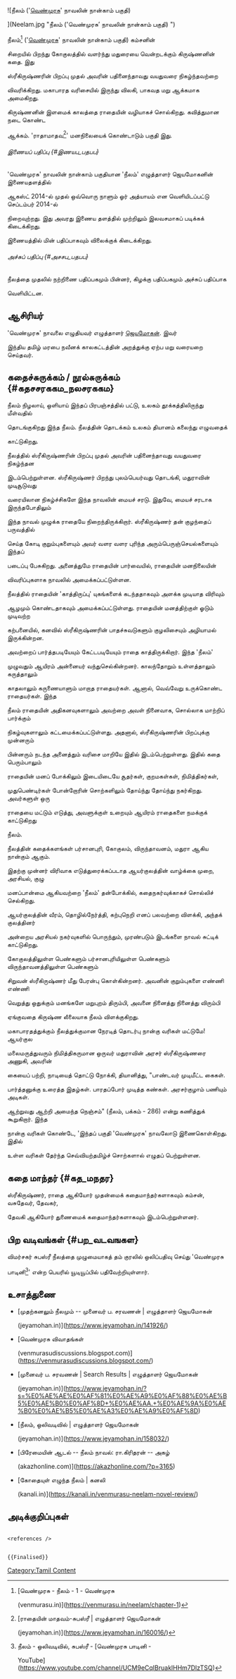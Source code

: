 ![நீலம் (\'[வெண்முரசு](வெண்முரசு "wikilink")' நாவலின் நான்காம் பகுதி)
](Neelam.jpg "நீலம் ('வெண்முரசு’ நாவலின் நான்காம் பகுதி) ")

நீலம்[^1] (\'[வெண்முரசு](வெண்முரசு "wikilink")' நாவலின் நான்காம் பகுதி) கம்சனின்
சிறையில் பிறந்து கோகுலத்தில் வளர்ந்து மதுரையை வென்றடக்கும் கிருஷ்ணனின் கதை. இது
ஸ்ரீகிருஷ்ணரின் பிறப்பு முதல் அவரின் பதினைந்தாவது வயதுவரை நிகழ்ந்தவற்றை
விவரிக்கிறது. மகாபாரத வரிசையில் இருந்து விலகி, பாகவத மறு ஆக்கமாக அமைகிறது.
கிருஷ்ணனின் இளமைக் காலத்தை ராதையின் வழியாகச் சொல்கிறது. கவித்துமான நடை கொண்ட
ஆக்கம். \'ராதாமாதவ[^2]' மனநிலையைக் கொண்டாடும் பகுதி இது.

###### இணையப் பதிப்பு {#இணயப_பதபப}

\'வெண்முரசு' நாவலின் நான்காம் பகுதியான \'நீலம்' எழுத்தாளர் ஜெயமோகனின் இணையதளத்தில்
ஆகஸ்ட் 2014-ல் முதல் ஒவ்வொரு நாளும் ஓர் அத்யாயம் என வெளியிடப்பட்டு செப்டம்பர் 2014-ல்
நிறைவுற்றது. இது அவரது இணைய தளத்தில் முற்றிலும் இலவசமாகப் படிக்கக் கிடைக்கிறது.
இணையத்தில் மின் பதிப்பாகவும் விலைக்குக் கிடைக்கிறது.

###### அச்சுப் பதிப்பு {#அசசப_பதபப}

நீலத்தை முதலில் நற்றிணை பதிப்பகமும் பின்னர், கிழக்கு பதிப்பகமும் அச்சுப் பதிப்பாக
வெளியிட்டன.

## ஆசிரியர்

\'வெண்முரசு' நாவலை எழுதியவர் எழுத்தாளர் [ஜெயமோகன்](ஜெயமோகன் "wikilink"). இவர்
இந்திய தமிழ் மரபை நவீனக் காலகட்டத்தின் அறத்துக்கு ஏற்ப மறு வரையறை செய்தவர்.

## கதைச்சுருக்கம் / நூல்சுருக்கம் {#கதசசரககம_நலசரககம}

நீலம் நிழலாய், ஒளியாய் இந்தப் பிரபஞ்சத்தில் பட்டு, உலகம் தூக்கத்திலிருந்து மீள்வதில்
தொடங்குகிறது இந்த நீலம். நீலத்தின் தொடக்கம் உலகம் தியானம் கலைந்து எழுவதைக்
காட்டுகிறது.

நீலத்தில் ஸ்ரீகிருஷ்ணரின் பிறப்பு முதல் அவரின் பதினைந்தாவது வயதுவரை நிகழ்ந்தன
இடம்பெற்றுள்ளன. ஸ்ரீகிருஷ்ணர் பிறந்து புலம்பெயர்வது தொடங்கி, மதுராவின் முடிசூடுவது
வரையிலான நிகழ்ச்சிகளே இந்த நாவலின் மையச் சரடு. இதுவே, மையச் சரடாக இருந்தபோதிலும்
இந்த நாவல் முழுக்க ராதையே நிறைந்திருக்கிறார். ஸ்ரீகிருஷ்ணர் தன் குழந்தைப் பருவத்தில்
செய்த கோடி குறும்புகளையும் அவர் வளர வளர புரிந்த அரும்பெருஞ்செயல்களையும் இந்தப்
படைப்பு பேசுகிறது. அனைத்துமே ராதையின் பார்வையில், ராதையின் மனநிலையின்
விவரிப்புகளாக நாவலில் அமைக்கப்பட்டுள்ளன.

நீலத்தில் ராதையின் \'காத்திருப்பு' யுகங்களைக் கடந்ததாகவும் அளக்க முடியாத விரிவும்
ஆழமும் கொண்டதாகவும் அமைக்கப்பட்டுள்ளது. ராதையின் மனத்திற்குள் ஓடும் முடிவற்ற
கற்பனையில், கனவில் ஸ்ரீகிருஷ்ணரின் பாதச்சுவடுகளும் குழலிசையும் அழியாமல் இருக்கின்றன.
அவற்றைப் பார்த்தபடியேயும் கேட்டபடியேயும் ராதை காத்திருக்கிறார். இந்த \'நீலம்'
முழுவதும் ஆயிரம் அன்னையர் வந்துசெல்கின்றனர். காலந்தோறும் உள்ளத்தாலும் கருத்தாலும்
காதலாலும் கருணையாளும் மாறாத ராதையர்கள். ஆனால், வெவ்வேறு உருக்கொண்ட ராதையர்கள். இந்த
நீலம் ராதையின் அதிகனவுகளாலும் அவற்றை அவள் நினைவாக, சொல்லாக மாற்றிப் பார்க்கும்
நிகழ்வுகளாலும் கட்டமைக்கப்பட்டுள்ளது. அதனால், ஸ்ரீகிருஷ்ணரின் பிறப்புக்கு முன்னரும்
பின்னரும் நடந்த அனைத்தும் வரிசை மாறியே இதில் இடம்பெற்றுள்ளது. இதில் கதை பெரும்பாலும்
ராதையின் மனப் போக்கிலும் இடையிடையே சூதர்கள், குறமகள்கள், நிமித்திகர்கள்,
முதுபெண்டிர்கள் போன்றோரின் சொற்களிலும் தோய்ந்து தோய்ந்து நகர்கிறது. அவர்களுள் ஒரு
ராதையை மட்டும் எடுத்து, அவளுக்குள் உறையும் ஆயிரம் ராதைகளை நமக்குக் காட்டுகிறது
நீலம்.

நீலத்தின் கதைக்களங்கள் பர்சானபுரி, கோகுலம், விருந்தாவனம், மதுரா ஆகிய நான்கும் ஆகும்.
இதற்கு முன்னர் விரிவாக எடுத்துரைக்கப்படாத ஆயர்குலத்தின் வாழ்க்கை முறை, அரசியல், குழு
மனப்பான்மை ஆகியவற்றை \'நீலம்' தன்போக்கில், கதைநகர்வுக்காகச் சொல்லிச் செல்கிறது.
ஆயர்குலத்தின் வீரம், தொழில்நேர்த்தி, கற்புநெறி எனப் பலவற்றை விளக்கி, அந்தக் குலத்தினர்
அன்றைய அரசியல் நகர்வுகளில் பொருந்தும், முரண்படும் இடங்களை நாவல் சுட்டிக் காட்டுகிறது.

கோகுலத்திலுள்ள பெண்களும் பர்சானபுரியிலுள்ள பெண்களும் விருந்தாவனத்திலுள்ள பெண்களும்
சிறுவன் ஸ்ரீகிருஷ்ணர் மீது பேரன்பு கொள்கின்றனர். அவனின் குறும்புகளை எண்ணி எண்ணி
வெறுத்து ஒதுக்கும் மனங்களே மறுபுறம் திரும்பி, அவனை நினைத்து நினைத்து விரும்பி
ஏங்குவதை கிருஷ்ண லீலையாக நீலம் விளக்குகிறது.

மகாபாரதத்துக்கும் நீலத்துக்குமான நேரடித் தொடர்பு நான்கு வரிகள் மட்டுமே! ஆயர்குல
மலைமருத்துவரும் நிமித்திகருமான ஒருவர் மதுராவின் அரசர் ஸ்ரீகிருஷ்ணரை அணுகி, அவரின்
கையைப் பற்றி, நாடியைத் தொட்டு நோக்கி, தியானித்து, \"பாண்டவர் முடிமீட்ட கைகள்.
பார்த்தனுக்கு உரைத்த இதழ்கள். பாரதப்போர் முடித்த கண்கள். அரசர்குழாம் பணியும் அடிகள்.
ஆற்றுவது ஆற்றி அமைந்த நெஞ்சம்\" (நீலம், பக்கம் - 286) என்று கணித்துக் கூறுகிறார். இந்த
நான்கு வரிகள் கொண்டே, \'இந்தப் பகுதி \'வெண்முரசு' நாவலோடு இணைகொள்கிறது. இதில்
உள்ள வரிகள் தேர்ந்த செவ்வியற்தமிழ்ச் சொற்களால் எழுதப் பெற்றுள்ளன.

## கதை மாந்தர் {#கத_மநதர}

ஸ்ரீகிருஷ்ணர், ராதை ஆகியோர் முதன்மைக் கதைமாந்தர்களாகவும் கம்சன், வசுதேவர், தேவகர்,
தேவகி ஆகியோர் துணைமைக் கதைமாந்தர்களாகவும் இடம்பெற்றுள்ளனர்.

## பிற வடிவங்கள் {#பற_வடவஙகள}

விமர்சகர் சுபஸ்ரீ நீலத்தை முழுமையாகத் தம் குரலில் ஒலிப்பதிவு செய்து \'வெண்முரசு
பாடினி[^3]' என்ற பெயரில் யூடியூப்பில் பதிவேற்றியுள்ளார்.

## உசாத்துணை

-   [முதற்கனலும் நீலமும் -- முனைவர் ப. சரவணன் \| எழுத்தாளர் ஜெயமோகன்
    (jeyamohan.in)](https://www.jeyamohan.in/141926/)
-   [வெண்முரசு விவாதங்கள்
    (venmurasudiscussions.blogspot.com)](https://venmurasudiscussions.blogspot.com/)
-   [முனைவர் ப. சரவணன் \| Search Results \| எழுத்தாளர் ஜெயமோகன்
    (jeyamohan.in)](https://www.jeyamohan.in/?s=%E0%AE%AE%E0%AF%81%E0%AE%A9%E0%AF%88%E0%AE%B5%E0%AE%B0%E0%AF%8D+%E0%AE%AA.+%E0%AE%9A%E0%AE%B0%E0%AE%B5%E0%AE%A3%E0%AE%A9%E0%AF%8D)
-   [நீலம், ஒலிவடிவில் \| எழுத்தாளர் ஜெயமோகன்
    (jeyamohan.in)](https://www.jeyamohan.in/158032/)
-   [பிரேமையின் ஆடல் -- நீலம் நாவல்: ரா.கிரிதரன் -- அகழ்
    (akazhonline.com)](https://akazhonline.com/?p=3165)
-   [கோதையுள் எழுந்த நீலம் \| கனலி
    (kanali.in)](https://kanali.in/venmurasu-neelam-novel-review/)

## அடிக்குறிப்புகள்

```{=html}
<references />
```
```{=mediawiki}
{{Finalised}}
```
[Category:Tamil Content](Category:Tamil_Content "wikilink")

[^1]: [வெண்முரசு - நீலம் - 1 - வெண்முரசு
    (venmurasu.in)](https://venmurasu.in/neelam/chapter-1)

[^2]: [ராதையின் மாதவம்-சுபஸ்ரீ \| எழுத்தாளர் ஜெயமோகன்
    (jeyamohan.in)](https://www.jeyamohan.in/160016/)

[^3]: நீலம் - ஒலிவடிவில், சுபஸ்ரீ - [வெண்முரசு பாடினி -
    YouTube](https://www.youtube.com/channel/UCM9eCqIBruaklHHm7DlzTSQ)
